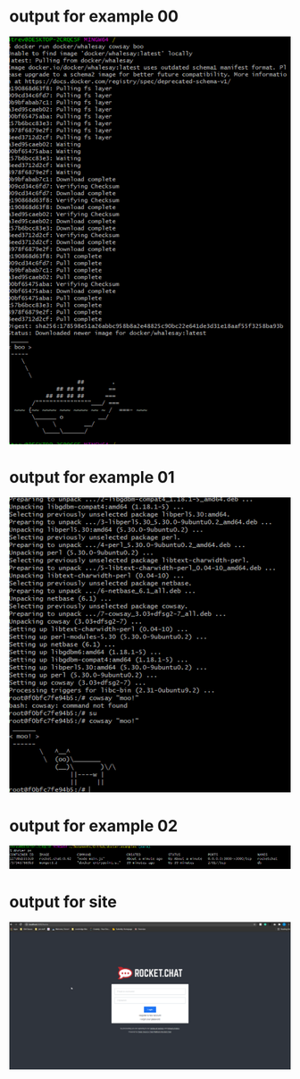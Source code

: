 # output for example 00
![example00](/pics/example00.png)

# output for example 01
![example00](/pics/example01.png)

# output for example 02
![example00](/pics/example02p2.png)

# output for site
![example00](/pics/example02.png)